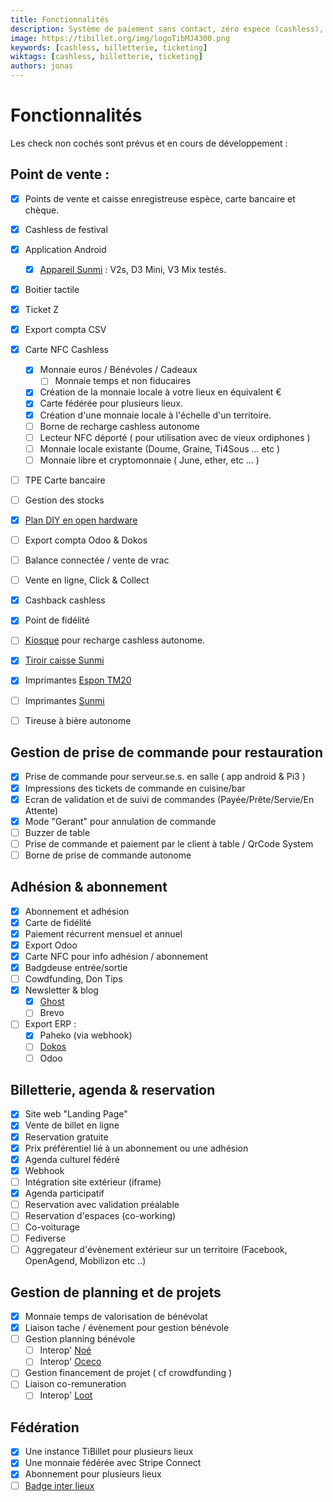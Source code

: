 ```yaml
---
title: Fonctionnalités
description: Système de paiement sans contact, zéro espèce (cashless), de gestion d'évènement, de gestion de salle de restauration, d'engagement associatif et d'achat de billets en ligne … mais pas uniquement !
image: https://tibillet.org/img/logoTibMJ4300.png
keywords: [cashless, billetterie, ticketing]
wiktags: [cashless, billetterie, ticketing]
authors: jonas
---
```


# Fonctionnalités

Les check non cochés sont prévus et en cours de développement :

## Point de vente :

- [x] Points de vente et caisse enregistreuse espèce, carte bancaire et chèque.
- [x] Cashless de festival
- [x] Application Android
  - [x] [Appareil Sunmi](https://rfid.it/en/sunmi/4759-sunmi-v2s-android-pos-with-label-printer-gms-and-nfc.html) : V2s, D3 Mini, V3 Mix testés.
- [x] Boitier tactile
- [x] Ticket Z
- [x] Export compta CSV
- [x] Carte NFC Cashless
    - [x] Monnaie euros / Bénévoles / Cadeaux
      - [ ] Monnaie temps et non fiducaires
    - [x] Création de la monnaie locale à votre lieux en équivalent €
    - [x] Carte fédérée pour plusieurs lieux.
    - [x] Création d'une monnaie locale à l'échelle d'un territoire.
    - [ ] Borne de recharge cashless autonome
    - [ ] Lecteur NFC déporté ( pour utilisation avec de vieux ordiphones )
    - [ ] Monnaie locale existante (Doume, Graine, Ti4Sous ... etc )
    - [ ] Monnaie libre et cryptomonnaie ( June, ether, etc ... )
- [ ] TPE Carte bancaire
- [ ] Gestion des stocks
- [x] [Plan DIY en open hardware](https://tibillet.org/fr/docs/category/diy/)
- [ ] Export compta Odoo & Dokos
- [ ] Balance connectée / vente de vrac
- [ ] Vente en ligne, Click & Collect
- [x] Cashback cashless 
- [x] Point de fidélité 
- [ ] [Kiosque](https://rfid.it/en/sunmi/52-sunmi-k2-kiosk.html) pour recharge cashless autonome.
- [x] [Tiroir caisse Sunmi](https://rfid.it/en/sunmi/4755-sunmi-max-cash-drawer-9-24v.html)
- [x] Imprimantes [Espon TM20](https://www.epson.eu/fr_EU/produits/commerce/imprimantes-pour-points-de-vente/imprimantes-pc-pos/epson-tm-t20-s%C3%A9rie/p/9450)
- [ ] Imprimantes [Sunmi](https://rfid.it/en/sunmi/84-sunmi-58mm-cloud-printer.html)
- [ ] Tireuse à bière autonome


## Gestion de prise de commande pour restauration

- [x] Prise de commande pour serveur.se.s. en salle ( app android & Pi3 )
- [x] Impressions des tickets de commande en cuisine/bar
- [x] Ecran de validation et de suivi de commandes (Payée/Prête/Servie/En Attente)
- [x] Mode "Gerant" pour annulation de commande
- [ ] Buzzer de table
- [ ] Prise de commande et paiement par le client à table / QrCode System
- [ ] Borne de prise de commande autonome

## Adhésion & abonnement

- [x] Abonnement et adhésion
- [x] Carte de fidélité
- [x] Paiement récurrent mensuel et annuel
- [x] Export Odoo
- [x] Carte NFC pour info adhésion / abonnement
- [x] Badgdeuse entrée/sortie
- [ ] Cowdfunding, Don Tips
- [x] Newsletter & blog 
  - [x] [Ghost](https://ghost.org/)
  - [ ] Brevo
- [ ] Export ERP :
  - [x] Paheko (via webhook)
  - [ ] [Dokos](https://www.dokos.io/fr)
  - [ ] Odoo

## Billetterie, agenda & reservation

- [x] Site web "Landing Page"
- [x] Vente de billet en ligne
- [x] Reservation gratuite
- [x] Prix préférentiel lié à un abonnement ou une adhésion
- [x] Agenda culturel fédéré
- [x] Webhook
- [ ] Intégration site extérieur (iframe)
- [x] Agenda participatif
- [ ] Reservation avec validation préalable
- [ ] Reservation d'espaces (co-working)
- [ ] Co-voiturage
- [ ] Fediverse
- [ ] Aggregateur d'évènement extérieur sur un territoire (Facebook, OpenAgend, Mobilizon etc ..)

## Gestion de planning et de projets

- [x] Monnaie temps de valorisation de bénévolat
- [x] Liaison tache / évènement pour gestion bénévole
- [ ] Gestion planning bénévole
  - [ ] Interop' [Noé](https://get.noe-app.io/)
  - [ ] Interop' [Oceco](https://oce.co.tools/)
- [ ] Gestion financement de projet ( cf crowdfunding )
- [ ] Liaison co-remuneration
  - [ ] Interop' [Loot](https://loot-project.gitlab.io/userguide/)

## Fédération

- [x] Une instance TiBillet pour plusieurs lieux
- [x] Une monnaie fédérée avec Stripe Connect
- [x] Abonnement pour plusieurs lieux
- [ ] [Badge inter lieux](https://doc.dokos.io/federation-lieux)